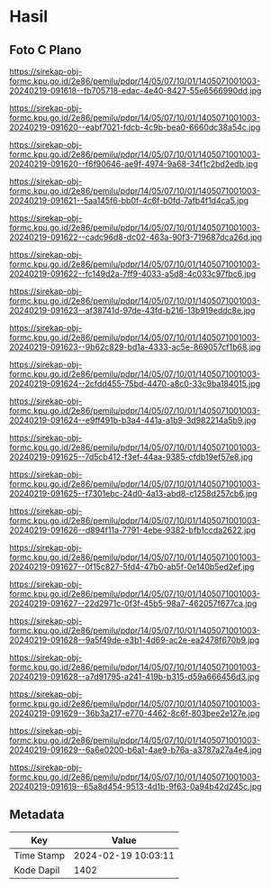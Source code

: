 # Hasil

## Foto C Plano

https://sirekap-obj-formc.kpu.go.id/2e86/pemilu/pdpr/14/05/07/10/01/1405071001003-20240219-091618--fb705718-edac-4e40-8427-55e6566990dd.jpg

https://sirekap-obj-formc.kpu.go.id/2e86/pemilu/pdpr/14/05/07/10/01/1405071001003-20240219-091620--eabf7021-fdcb-4c9b-bea0-6660dc38a54c.jpg

https://sirekap-obj-formc.kpu.go.id/2e86/pemilu/pdpr/14/05/07/10/01/1405071001003-20240219-091620--f6f90646-ae9f-4974-9a68-34f1c2bd2edb.jpg

https://sirekap-obj-formc.kpu.go.id/2e86/pemilu/pdpr/14/05/07/10/01/1405071001003-20240219-091621--5aa145f6-bb0f-4c6f-b0fd-7afb4f1d4ca5.jpg

https://sirekap-obj-formc.kpu.go.id/2e86/pemilu/pdpr/14/05/07/10/01/1405071001003-20240219-091622--cadc96d8-dc02-463a-90f3-719687dca26d.jpg

https://sirekap-obj-formc.kpu.go.id/2e86/pemilu/pdpr/14/05/07/10/01/1405071001003-20240219-091622--fc149d2a-7ff9-4033-a5d8-4c033c97fbc6.jpg

https://sirekap-obj-formc.kpu.go.id/2e86/pemilu/pdpr/14/05/07/10/01/1405071001003-20240219-091623--af38741d-97de-43fd-b216-13b919eddc8e.jpg

https://sirekap-obj-formc.kpu.go.id/2e86/pemilu/pdpr/14/05/07/10/01/1405071001003-20240219-091623--9b62c829-bd1a-4333-ac5e-869057cf1b68.jpg

https://sirekap-obj-formc.kpu.go.id/2e86/pemilu/pdpr/14/05/07/10/01/1405071001003-20240219-091624--2cfdd455-75bd-4470-a8c0-33c9ba184015.jpg

https://sirekap-obj-formc.kpu.go.id/2e86/pemilu/pdpr/14/05/07/10/01/1405071001003-20240219-091624--e9ff491b-b3a4-441a-a1b9-3d982214a5b9.jpg

https://sirekap-obj-formc.kpu.go.id/2e86/pemilu/pdpr/14/05/07/10/01/1405071001003-20240219-091625--7d5cb412-f3ef-44aa-9385-cfdb19ef57e8.jpg

https://sirekap-obj-formc.kpu.go.id/2e86/pemilu/pdpr/14/05/07/10/01/1405071001003-20240219-091625--f7301ebc-24d0-4a13-abd8-c1258d257cb6.jpg

https://sirekap-obj-formc.kpu.go.id/2e86/pemilu/pdpr/14/05/07/10/01/1405071001003-20240219-091626--d894f11a-7791-4ebe-9382-bfb1ccda2622.jpg

https://sirekap-obj-formc.kpu.go.id/2e86/pemilu/pdpr/14/05/07/10/01/1405071001003-20240219-091627--0f15c827-5fd4-47b0-ab5f-0e140b5ed2ef.jpg

https://sirekap-obj-formc.kpu.go.id/2e86/pemilu/pdpr/14/05/07/10/01/1405071001003-20240219-091627--22d2971c-0f3f-45b5-98a7-462057f677ca.jpg

https://sirekap-obj-formc.kpu.go.id/2e86/pemilu/pdpr/14/05/07/10/01/1405071001003-20240219-091628--9a5f49de-e3b1-4d69-ac2e-ea2478f670b9.jpg

https://sirekap-obj-formc.kpu.go.id/2e86/pemilu/pdpr/14/05/07/10/01/1405071001003-20240219-091628--a7d91795-a241-419b-b315-d59a666456d3.jpg

https://sirekap-obj-formc.kpu.go.id/2e86/pemilu/pdpr/14/05/07/10/01/1405071001003-20240219-091629--36b3a217-e770-4462-8c6f-803bee2e127e.jpg

https://sirekap-obj-formc.kpu.go.id/2e86/pemilu/pdpr/14/05/07/10/01/1405071001003-20240219-091629--6a6e0200-b6a1-4ae9-b76a-a3787a27a4e4.jpg

https://sirekap-obj-formc.kpu.go.id/2e86/pemilu/pdpr/14/05/07/10/01/1405071001003-20240219-091619--65a8d454-9513-4d1b-9f63-0a94b42d245c.jpg


## Metadata

| Key        | Value               |
| ---------- | ------------------- |
| Time Stamp | 2024-02-19 10:03:11 |
| Kode Dapil | 1402                |



